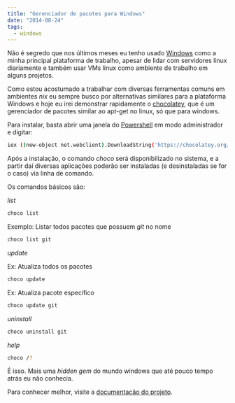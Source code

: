 ```yaml
---
title: "Gerenciador de pacotes para Windows"
date: "2014-08-24"
tags:
  - windows
---
```


Não é segredo que nos últimos meses eu tenho usado [Windows](http://windows.microsoft.com/pt-br/windows/home) como a
minha principal plataforma de trabalho, apesar de lidar com servidores linux diariamente e também usar VMs linux como
ambiente de trabalho em alguns projetos.

Como estou acostumado a trabalhar com diversas ferramentas comuns em ambientes _nix_ eu sempre busco por alternativas
similares para a plataforma Windows e hoje eu irei demonstrar rapidamente o [chocolatey](https://chocolatey.org/), que é
um gerenciador de pacotes similar ao apt-get no linux, só que para windows.

Para instalar, basta abrir uma janela do [Powershell](http://technet.microsoft.com/pt-br/library/bb978526.aspx) em modo 
administrador e digitar:

```bash
iex ((new-object net.webclient).DownloadString('https://chocolatey.org/install.ps1'))
```
Após a instalação, o comando _choco_ será disponibilizado no sistema, e a partir daí diversas aplicações poderão ser
instaladas (e desinstaladas se for o caso) via linha de comando.

Os comandos básicos são:

_list_

```bash
choco list
```
Exemplo: Listar todos pacotes que possuem _git_ no nome

```bash
choco list git
```
_update_

Ex: Atualiza todos os pacotes
```bash
choco update
```
Ex: Atualiza pacote específico

```bash
choco update git
```
_uninstall_

```bash
choco uninstall git
```
_help_

```bash
choco /?
```
É isso. Mais uma _hidden gem_ do mundo windows que até pouco tempo atrás eu não conhecia.

Para conhecer melhor, visite a [documentação do projeto](https://github.com/chocolatey/chocolatey/wiki).